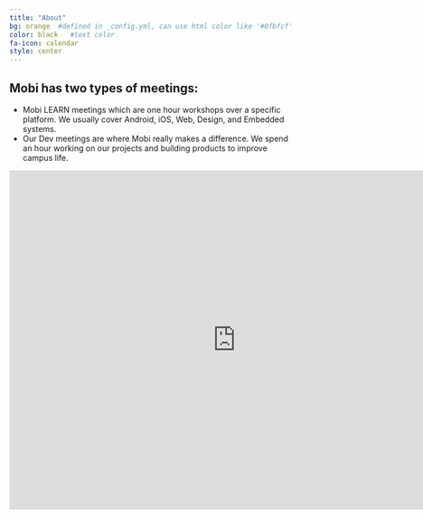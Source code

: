 ```yaml
---
title: "About"
bg: orange  #defined in _config.yml, can use html color like '#0fbfcf'
color: black   #text color
fa-icon: calendar
style: center
---
```


## Mobi has two types of meetings:
* Mobi LEARN meetings which are one hour workshops over a specific platform. We usually cover Android, iOS, Web, Design, and Embedded systems.
* Our Dev meetings are where Mobi really makes a difference. We spend an hour working on our projects and building products to improve campus life.

<iframe src="https://www.google.com/calendar/embed?src=uta.mobi%40gmail.com&ctz=America/Chicago" style="border: 0" width="800" height="600" frameborder="0" scrolling="no"></iframe>
